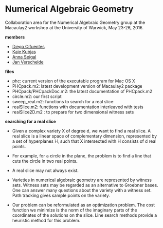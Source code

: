 # Numerical Algebraic Geometry
Collaboration area for the Numerical Algebraic Geometry group
at the Macaulay2 workshop at the University of Warwick, May 23-26, 2016.

**members**

* [Diego Cifuentes](http://www.mit.edu/~diegcif/)
* [Kaie Kubjas](http://www.kaiekubjas.com/)
* [Anna Seigal](https://math.berkeley.edu/~seigal/)
* [Jan Verschelde](http://www.math.uic.edu/~jan/)

**files**

- phc: current version of the executable program for Mac OS X
- PHCpack.m2: latest development version of Macaulay2 package
- PHCpack/PHCpackDoc.m2: the latest documentation of PHCpack.m2
- circle.m2: our first script
- sweep_real.m2: functions to search for a real slice
- realSlice.m2: functions with documentation interleaved with tests
- realSlice2D.m2 : to prepare for two dimensional witness sets

**searching for a real slice**

* Given a complex variety X of degree d,
  we want to find a real slice.
  A real slice is a linear space of complementary dimension,
  represented by a set of hyperplanes H, 
  such that X intersected with H consists of d real points.

* For example, for a circle in the plane, the problem
  is to find a line that cuts the circle in two real points.

* A real slice may not always exist.

* Varieties in numerical algebraic geometry are represented by witness sets.
  Witness sets may be regarded as an alternative to Groebner bases.
  One can answer many questions about the variety with a witness set.
  Path tracking gives sample points on the variety.

* Our problem can be reformulated as an optimization problem.
  The cost function we minimize is the norm of the imaginary
  parts of the coordinates of the solutions on the slice.
  Line search methods provide a heuristic method for this problem.
